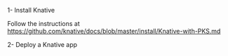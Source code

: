 1- Install Knative

   Follow the instructions at https://github.com/knative/docs/blob/master/install/Knative-with-PKS.md
   
2- Deploy a Knative app

   
